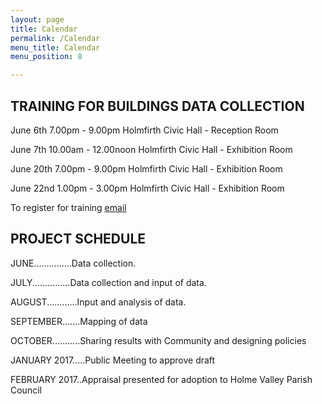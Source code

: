 ```yaml
---
layout: page
title: Calendar
permalink: /Calendar
menu_title: Calendar
menu_position: 8

---
```

## TRAINING FOR BUILDINGS DATA COLLECTION
June 6th    7.00pm - 9.00pm        Holmfirth Civic Hall - Reception Room

June 7th   10.00am - 12.00noon     Holmfirth Civic Hall - Exhibition Room

June 20th   7.00pm - 9.00pm        Holmfirth Civic Hall - Exhibition Room

June 22nd   1.00pm - 3.00pm        Holmfirth Civic Hall - Exhibition Room

To register for training [email](mailto:Holmfirthconservation@outlook.com)

## PROJECT SCHEDULE
JUNE...............Data collection.

JULY...............Data collection and input of data.

AUGUST............Input and analysis of data.

SEPTEMBER.......Mapping of data

OCTOBER...........Sharing results with Community and designing policies

JANUARY 2017.....Public Meeting to approve draft

FEBRUARY 2017..Appraisal presented for adoption to Holme Valley Parish Council



